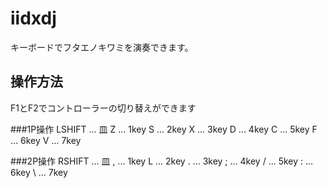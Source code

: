# iidxdj
キーボードでフタエノキワミを演奏できます。

## 操作方法
F1とF2でコントローラーの切り替えができます

###1P操作
LSHIFT ... 皿
Z ... 1key
S ... 2key
X ... 3key
D ... 4key
C ... 5key
F ... 6key
V ... 7key

###2P操作
RSHIFT ... 皿
, ... 1key
L ... 2key
. ... 3key
; ... 4key
/ ... 5key
: ... 6key
\ ... 7key
